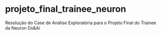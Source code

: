 # projeto_final_trainee_neuron
Resolução do Case de Análise Exploratória para o Projeto Final do Trainee da Neuron Ds&amp;Ai

